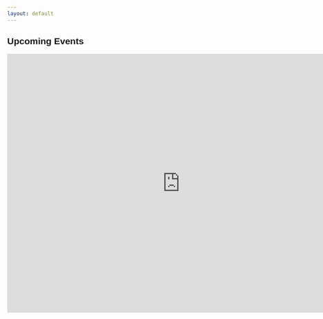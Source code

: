 ```yaml
---
layout: default
---
```


<div class="container">
<div class="section">
  <div class="row">
    <div class="col s12 left-align">
      <h2 style="font-family: 'Passion One', sans-serif; " class="black-text">Upcoming Events</h2>
      <iframe src="https://calendar.google.com/calendar/embed?src=bullcityrollerderby%40gmail.com&ctz=America%2FNew_York" style="border: 0" width="800" height="600" frameborder="0" scrolling="no"></iframe>
    </div>  
  </div>
</div>
</div>

